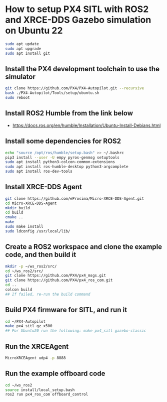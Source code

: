 # How to setup PX4 SITL with ROS2 and XRCE-DDS Gazebo simulation on Ubuntu 22

```bash
sudo apt update
sudo apt upgrade
sudo apt install git
```

## Install the PX4 development toolchain to use the simulator

```bash
git clone https://github.com/PX4/PX4-Autopilot.git --recursive
bash ./PX4-Autopilot/Tools/setup/ubuntu.sh
sudo reboot
```

## Install ROS2 Humble from the link below
* https://docs.ros.org/en/humble/Installation/Ubuntu-Install-Debians.html

## Install some dependencies for ROS2
```bash
echo "source /opt/ros/humble/setup.bash" >> ~/.bashrc
pip3 install --user -U empy pyros-genmsg setuptools
sudo apt install python3-colcon-common-extensions
sudo apt install ros-humble-desktop python3-argcomplete
sudo apt install ros-dev-tools
```
## Install XRCE-DDS Agent
```bash
git clone https://github.com/eProsima/Micro-XRCE-DDS-Agent.git
cd Micro-XRCE-DDS-Agent
mkdir build
cd build
cmake ..
make
sudo make install
sudo ldconfig /usr/local/lib/
```
## Create a ROS2 workspace and clone the example code, and then build it
```bash
mkdir -p ~/ws_ros2/src/
cd ~/ws_ros2/src/
git clone https://github.com/PX4/px4_msgs.git
git clone https://github.com/PX4/px4_ros_com.git
cd ..
colcon build
## If failed, re-run the build command
```

## Build PX4 firmware for SITL, and run it
```bash
cd ~/PX4-Autopilot
make px4_sitl gz_x500
## For Ubuntu20 run the following: make px4_sitl gazebo-classic
```
## Run the XRCEAgent
```bash
MicroXRCEAgent udp4 -p 8888
```
## Run the example offboard code
```bash
cd ~/ws_ros2
source install/local_setup.bash
ros2 run px4_ros_com offboard_control
```